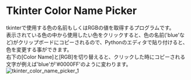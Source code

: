 # Tkinter Color Name Picker
tkinterで使用する色の名前もしくはRGBの値を取得するプログラムです。  
表示されている色の中から使用したい色をクリックすると、色の名前('blue'など)がクリップボードにコピーされるので、Pythonのエディタで貼り付けると、色を変更する事ができます。  
右下の[Color Name]と[RGB]を切り替えると、クリックした時にコピーされる文字が例えば'blue'が'#0000FF'のように変わります。  
![tkinter_color_name_picker_1](https://user-images.githubusercontent.com/29155364/107110892-d00ba180-688e-11eb-9e2c-dff70a913bde.gif)
